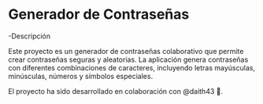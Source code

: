 # Generador de Contraseñas

-Descripción

Este proyecto es un generador de contraseñas colaborativo que permite crear contraseñas seguras y aleatorias. La aplicación genera contraseñas con diferentes combinaciones de caracteres, incluyendo letras mayúsculas, minúsculas, números y símbolos especiales.

El proyecto ha sido desarrollado en colaboración con @daith43 🤝.
